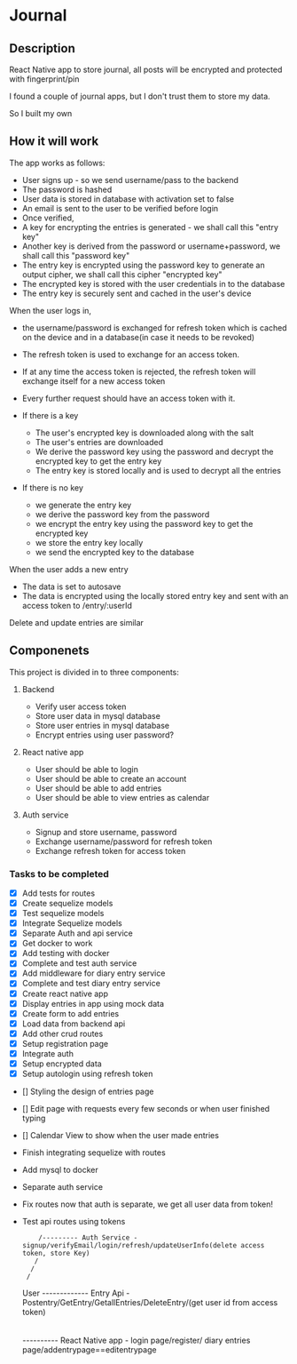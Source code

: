 # Journal

## Description

React Native app to store journal, all posts will be encrypted and protected with fingerprint/pin

I found a couple of journal apps, but I don't trust them to store my data.

So I built my own

## How it will work

The app works as follows:

-   User signs up - so we send username/pass to the backend
-   The password is hashed
-   User data is stored in database with activation set to false
-   An email is sent to the user to be verified before login
-   Once verified,
-   A key for encrypting the entries is generated - we shall call this "entry key"
-   Another key is derived from the password or username+password, we shall call this "password key"
-   The entry key is encrypted using the password key to generate an output cipher, we shall call this cipher "encrypted key"
-   The encrypted key is stored with the user credentials in to the database
-   The entry key is securely sent and cached in the user's device

When the user logs in,

-   the username/password is exchanged for refresh token which is cached on the device and in a database(in case it needs to be revoked)
-   The refresh token is used to exchange for an access token.
-   If at any time the access token is rejected, the refresh token will exchange itself for a new access token
-   Every further request should have an access token with it.

-   If there is a key
    -   The user's encrypted key is downloaded along with the salt
    -   The user's entries are downloaded
    -   We derive the password key using the password and decrypt the encrypted key to get the entry key
    -   The entry key is stored locally and is used to decrypt all the entries
-   If there is no key
    -   we generate the entry key
    -   we derive the password key from the password
    -   we encrypt the entry key using the password key to get the encrypted key
    -   we store the entry key locally
    -   we send the encrypted key to the database

When the user adds a new entry

-   The data is set to autosave
-   The data is encrypted using the locally stored entry key and sent with an access token to /entry/:userId

Delete and update entries are similar

## Componenets

This project is divided in to three components:

1. Backend
    - Verify user access token
    - Store user data in mysql database
    - Store user entries in mysql database
    - Encrypt entries using user password?
2. React native app

    - User should be able to login
    - User should be able to create an account
    - User should be able to add entries
    - User should be able to view entries as calendar

3. Auth service
    - Signup and store username, password
    - Exchange username/password for refresh token
    - Exchange refresh token for access token

### Tasks to be completed

- [X] Add tests for routes
- [X] Create sequelize models
- [X] Test sequelize models
- [X] Integrate Sequelize models
- [X] Separate Auth and api service
- [X] Get docker to work
- [X] Add testing with docker
- [X] Complete and test auth service
- [X] Add middleware for diary entry service
- [X] Complete and test diary entry service
- [X] Create react native app
- [X] Display entries in app using mock data
- [X] Create form to add entries
- [X] Load data from backend api
- [X] Add other crud routes
- [X] Setup registration page
- [X] Integrate auth
- [X] Setup encrypted data
- [X] Setup autologin using refresh token
- [] Styling the design of entries page
- [] Edit page with requests every few seconds or when user finished typing
- [] Calendar View to show when the user made entries

-   Finish integrating sequelize with routes
-   Add mysql to docker
-   Separate auth service
-   Fix routes now that auth is separate, we get all user data from token!
-   Test api routes using tokens

            /--------- Auth Service - signup/verifyEmail/login/refresh/updateUserInfo(delete access token, store Key)
           /
          /
         /

    User ------------- Entry Api - Postentry/GetEntry/GetallEntries/DeleteEntry/(get user id from access token)
    \
     \
     \
     \---------- React Native app - login page/register/ diary entries page/addentrypage==editentrypage
